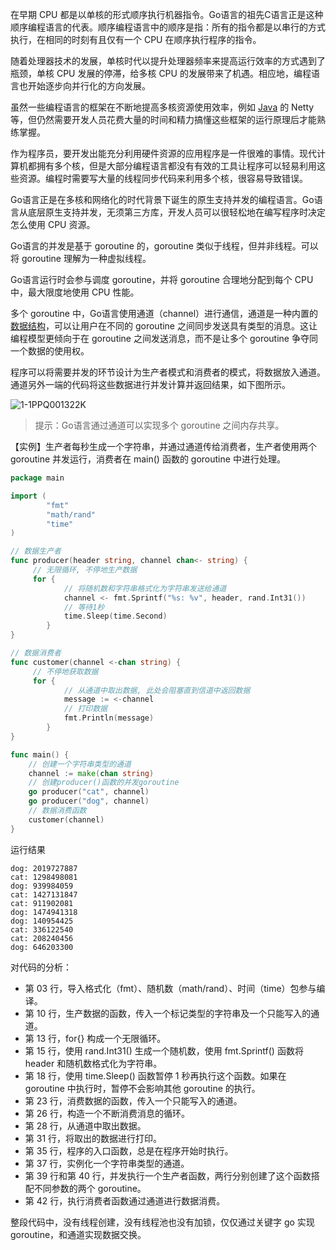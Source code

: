 在早期 CPU 都是以单核的形式顺序执行机器指令。Go语言的祖先C语言正是这种顺序编程语言的代表。顺序编程语言中的顺序是指：所有的指令都是以串行的方式执行，在相同的时刻有且仅有一个 CPU 在顺序执行程序的指令。

随着处理器技术的发展，单核时代以提升处理器频率来提高运行效率的方式遇到了瓶颈，单核 CPU 发展的停滞，给多核 CPU 的发展带来了机遇。相应地，编程语言也开始逐步向并行化的方向发展。

虽然一些编程语言的框架在不断地提高多核资源使用效率，例如 [Java](http://c.biancheng.net/java/) 的 Netty 等，但仍然需要开发人员花费大量的时间和精力搞懂这些框架的运行原理后才能熟练掌握。

作为程序员，要开发出能充分利用硬件资源的应用程序是一件很难的事情。现代计算机都拥有多个核，但是大部分编程语言都没有有效的工具让程序可以轻易利用这些资源。编程时需要写大量的线程同步代码来利用多个核，很容易导致错误。

Go语言正是在多核和网络化的时代背景下诞生的原生支持并发的编程语言。Go语言从底层原生支持并发，无须第三方库，开发人员可以很轻松地在编写程序时决定怎么使用 CPU 资源。

Go语言的并发是基于 goroutine 的，goroutine 类似于线程，但并非线程。可以将 goroutine 理解为一种虚拟线程。

Go语言运行时会参与调度 goroutine，并将 goroutine 合理地分配到每个 CPU 中，最大限度地使用 CPU 性能。

多个 goroutine 中，Go语言使用通道（channel）进行通信，通道是一种内置的[数据结构](http://c.biancheng.net/data_structure/)，可以让用户在不同的 goroutine 之间同步发送具有类型的消息。这让编程模型更倾向于在 goroutine 之间发送消息，而不是让多个 goroutine 争夺同一个数据的使用权。

程序可以将需要并发的环节设计为生产者模式和消费者的模式，将数据放入通道。通道另外一端的代码将这些数据进行并发计算并返回结果，如下图所示。

![1-1PPQ001322K](http://c.biancheng.net/uploads/allimg/180808/1-1PPQ001322K.jpg)

>  提示：Go语言通过通道可以实现多个 goroutine 之间内存共享。



【实例】生产者每秒生成一个字符串，并通过通道传给消费者，生产者使用两个 goroutine 并发运行，消费者在 main() 函数的 goroutine 中进行处理。

```go
package main

import (
        "fmt"
        "math/rand"
        "time"
)

// 数据生产者
func producer(header string, channel chan<- string) {
     // 无限循环, 不停地生产数据
     for {
            // 将随机数和字符串格式化为字符串发送给通道
            channel <- fmt.Sprintf("%s: %v", header, rand.Int31())
            // 等待1秒
            time.Sleep(time.Second)
        }
}

// 数据消费者
func customer(channel <-chan string) {
     // 不停地获取数据
     for {
            // 从通道中取出数据, 此处会阻塞直到信道中返回数据
            message := <-channel
            // 打印数据
            fmt.Println(message)
        }
}

func main() {
    // 创建一个字符串类型的通道
    channel := make(chan string)
    // 创建producer()函数的并发goroutine
    go producer("cat", channel)
    go producer("dog", channel)
    // 数据消费函数
    customer(channel)
}
```

运行结果

```
dog: 2019727887
cat: 1298498081
dog: 939984059
cat: 1427131847
cat: 911902081
dog: 1474941318
dog: 140954425
cat: 336122540
cat: 208240456
dog: 646203300
```



对代码的分析：

- 第 03 行，导入格式化（fmt）、随机数（math/rand）、时间（time）包参与编译。
- 第 10 行，生产数据的函数，传入一个标记类型的字符串及一个只能写入的通道。
- 第 13 行，for{} 构成一个无限循环。
- 第 15 行，使用 rand.Int31() 生成一个随机数，使用 fmt.Sprintf() 函数将 header 和随机数格式化为字符串。
- 第 18 行，使用 time.Sleep() 函数暂停 1 秒再执行这个函数。如果在 goroutine 中执行时，暂停不会影响其他 goroutine 的执行。
- 第 23 行，消费数据的函数，传入一个只能写入的通道。
- 第 26 行，构造一个不断消费消息的循环。
- 第 28 行，从通道中取出数据。
- 第 31 行，将取出的数据进行打印。
- 第 35 行，程序的入口函数，总是在程序开始时执行。
- 第 37 行，实例化一个字符串类型的通道。
- 第 39 行和第 40 行，并发执行一个生产者函数，两行分别创建了这个函数搭配不同参数的两个 goroutine。
- 第 42 行，执行消费者函数通过通道进行数据消费。

整段代码中，没有线程创建，没有线程池也没有加锁，仅仅通过关键字 go 实现 goroutine，和通道实现数据交换。